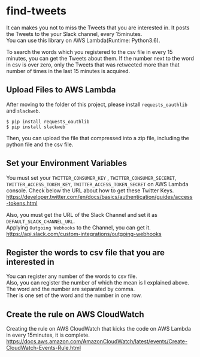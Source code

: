 # find-tweets
It can makes you not to miss the Tweets that you are interested in. 
It posts the Tweets to the your Slack channel, every 15minutes.  
You can use this library on AWS Lambda(Runtime: Python3.6).  

To search the words which you registered to the csv file in every 15 minutes, you can get the Tweets about them.
If the number next to the word in csv is over zero, only the Tweets that was retweeted more than that number of times in the last 15 minutes is acquired.  

## Upload Files to AWS Lambda
After moving to the folder of this project, please install `requests_oauthlib` and `slackweb`.  
```
$ pip install requests_oauthlib
$ pip install slackweb
```

Then, you can upload the file that compressed into a zip file, including the python file and the csv file.  

## Set your Environment Variables
You must set your `TWITTER_CONSUMER_KEY` , `TWITTER_CONSUMER_SECERET`, `TWITTER_ACCESS_TOKEN_KEY`, `TWITTER_ACCESS_TOKEN_SECRET` on AWS Lambda console.
Check below the URL about how to get these Twitter Keys.  
https://developer.twitter.com/en/docs/basics/authentication/guides/access-tokens.html  

Also, you must get the URL of the Slack Channel and set it as `DEFAULT_SLACK_CHANNEL_URL`.  
Applying `Outgoing Webhooks` to the Channel, you can get it.  
https://api.slack.com/custom-integrations/outgoing-webhooks

## Register the words to csv file that you are interested in
You can register any number of the words to csv file.  
Also, you can register the number of which the mean is I explained above.
The word and the number are separated by comma.  
Ther is one set of the word and the number in one row.  
 
## Create the rule on AWS CloudWatch
Creating the rule on AWS CloudWatch that kicks the code on AWS Lambda in every 15minutes, it is complete.
https://docs.aws.amazon.com/AmazonCloudWatch/latest/events/Create-CloudWatch-Events-Rule.html
